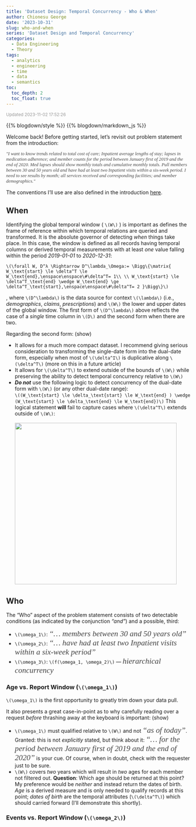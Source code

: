 ```yaml
---
title: 'Dataset Design: Temporal Concurrency - Who & When'
author: Chionesu George
date: '2023-10-31'
slug: who-and-when
series: 'Dataset Design and Temporal Concurrency'
categories:
  - Data Engineering
  - Theory
tags:
  - analytics
  - engineering
  - time
  - data
  - semantics
toc: 
  toc_depth: 2
  toc_float: true
---
```


<span style="font-size:smaller; text-decoration:italic; color:#999999; ">Updated 2023-11-02 17:52:26</span>
<script src="https://ajax.googleapis.com/ajax/libs/jquery/3.7.1/jquery.min.js"></script>
<style>
#problemStatement { color: #666666; font-family:Georgia; font-size:14pt; }
.def_sym {font-weight:bold; color:#5555DD; } 
.speech {color: #444444; font-family:Georgia; font-style: italic;font-size:16pt;  }
[id^='Math'] {font-size: 14pt; }
body {background-image: url(multicolored_lights.jpg); background-size: 2048px 300px; background-repeat: no-repeat; }
</style>
<script>
$(document).ready(function(){
  $("ul[context='definition']").hide();
  $("p[context='problemStatement']").hide();
  $("[role='toggle']").click(
    function(){
      lgrp = $(this).attr("toggleGroup");
      hint = $(this).find("hint").first();
      &#10;      if (hint.text() == "(show)"){ hint.text("&lt;hide&gt;"); }
      else { hint.text("(show)"); }
      &#10;      $("ul[toggleGroup='" + lgrp + "']").fadeToggle(10);
      $("p[toggleGroup='" + lgrp + "']").fadeToggle(10);
    }); 
  $("ul[context='definition']").first().click();
  $("p[context='problemStatement']").first().click();
})</script>

{{% blogdown/style %}}
{{% blogdown/markdown_js %}}

Welcome back! Before getting started, let’s revisit out problem statement from the introduction:

<span class="speech" style="font-size: 0.9em; ">"I want to know trends related to total cost of care; Inpatient average lengths of stay; lapses in medication adherence; and member counts for the period between January first of 2019 and the end of 2020. Med lapses should show monthly totals and cumulative monthly totals. Pull members between 30 and 50 years old and have had at least two Inpatient visits within a six-week period. I need to see results by month; all services received and corresponding facilities; and member demographics."</span>

The conventions I’ll use are also defined in the introduction <a href="../introduction#definitions--conventions" target="_blank">here</a>.

## When

Identifying the global temporal window ( `\(W\)` ) is important as defines the frame of reference within which temporal relations are queried and transformed. It is the absolute governor of detecting *when* things take place. In this case, the window is defined as all records having temporal columns or derived temporal measurements with at least *one* value falling within the period *2019-01-01* to *2020-12-31*:

<span class="mathblock">`\(\forall W, D^λ \Rightarrow D^\lambda_\Omega:= \Bigg\{\matrix{ W_\text{start} \le \delta^T \le W_\text{end},\enspace\enspace\#\delta^T= 1\\ \\ W_\text{start} \le \delta^T_\text{end} \wedge W_\text{end} \ge \delta^T_\text{start},\enspace\enspace\#\delta^T= 2 }\Bigg\}\)`</span>

, where `\(D^\lambda\)` is the data source for context `\(\lambda\)` (i.e., *demographics*, *claims*, *prescriptions*) and `\(W\)` the lower and upper dates of the global window. The first form of `\(D^\lambda\)` above reflects the case of a *single* time column in `\(D\)` and the second form when there are two.

<span role="toggle" context="posthoc" toggleGroup="0" class="">
Regarding the second form: 
<hint toggleGroup="0">(show)</hint>
</span>

- It allows for a much more compact dataset. I recommend giving serious consideration to transforming the single-date form into the dual-date form, especially when most of `\(\delta^I\)` is duplicative along `\(\delta^T\)` (more on this in a future article)
- It allows for `\(\delta^T\)` to extend outside of the bounds of `\(W\)` while preserving the ability to detect temporal concurrency relative to `\(W\)`
- ***Do not*** use the following logic to detect concurrency of the dual-date form with `\(W\)` (or any other dual-date range):<br><span class="mathblock">`\((W_\text{start} \le \delta_\text{start} \le W_\text{end} ) \wedge (W_\text{start} \le \delta_\text{end} \le W_\text{end})\)`</span> This logical statement **will** fail to capture cases where `\(\delta^T\)` extends outside of `\(W\)`:<br><br><img src="/post/dataset-design-and-temporal-concurrency/1_who_and_when_files/figure-html/unnamed-chunk-3-1.png" width="442" />

## Who

The “Who” aspect of the problem statement consists of two detectable conditions (as indicated by the conjunction *“and”*) and a possible, third:

- <span class="bigMath">`\(\omega_1\)`</span>: <span id="omega-1-def" class="speech">“… members between 30 and 50 years old”</span>
- <span class="bigMath">`\(\omega_2\)`</span>: <span id="omega-2-def" class="speech">“… have had at least two Inpatient visits within a six-week period”</span>
- <span class="bigMath">`\(\omega_3\)`</span>: `\(f(\omega_1, \omega_2)\)` — <span id="omega-3-def" class="speech">hierarchical concurrency</span>

### <span id="omega-1">Age vs. Report Window</span> (<span class="medMath" omega_id="1">`\(\omega_1\)`</span>)

<span class="medMath" omega_id="1">`\(\omega_1\)`</span> is the first opportunity to greatly trim down your data pull.

<span role="toggle" context="posthoc" toggleGroup="1" class="">
It also presents a great case-in-point as to why carefully reading over a request <i>before</i> thrashing away at the keyboard is important: 
<hint toggleGroup="1">(show)</hint>
</span>

- <span class="medMath" omega_id="1">`\(\omega_1\)`</span> must qualified relative to <span class="medMath">`\(W\)`</span> and not <span class="speech">“as of today”</span>. Granted: this is not *explicitly* stated, but think about it: <span class="speech">“… for the period between January first of 2019 and the end of 2020”</span> is your cue. Of course, when in doubt, check with the requester just to be sure.
- <span class="medMath">`\(W\)`</span> covers *two* years which will result in *two* ages for each member not filtered out. **Question**: Which age should be returned at this point? My preference would be *neither* and instead return the dates of birth. *Age* is a derived measure and is only needed to qualify records at this point; *dates of birth* are the temporal attributes (<span class="medMath">`\(\delta^T\)`</span>) which should carried forward (I’ll demonstrate this shortly).

### <span id="omega-2">Events vs. Report Window</span> (<span class="medMath" omega_id="2">`\(\omega_2\)`</span>)
